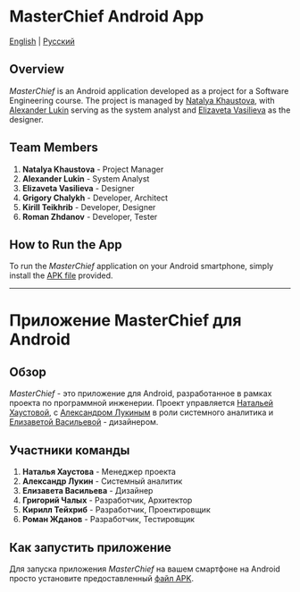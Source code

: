 # MasterChief Android App

[English](#overview) | [Русский](#обзор)

## Overview

*MasterChief* is an Android application developed as a project for a Software Engineering course. The project is managed by [Natalya Khaustova](#team-members), with [Alexander Lukin](#team-members) serving as the system analyst and [Elizaveta Vasilieva](#team-members) as the designer.

## Team Members

1. **Natalya Khaustova** - Project Manager
2. **Alexander Lukin** - System Analyst
3. **Elizaveta Vasilieva** - Designer
4. **Grigory Chalykh** - Developer, Architect
5. **Kirill Teikhrib** - Developer, Designer
6. **Roman Zhdanov** - Developer, Tester

## How to Run the App

To run the *MasterChief* application on your Android smartphone, simply install the [APK file](https://github.com/angryWilly/MasterChiefApp/tags) provided.

---

# Приложение MasterChief для Android

## Обзор

*MasterChief* - это приложение для Android, разработанное в рамках проекта по программной инженерии. Проект управляется [Натальей Хаустовой](#участники-команды), с [Александром Лукиным](#участники-команды) в роли системного аналитика и [Елизаветой Васильевой](#участники-команды) - дизайнером.

## Участники команды

1. **Наталья Хаустова** - Менеджер проекта
2. **Александр Лукин** - Системный аналитик
3. **Елизавета Васильева** - Дизайнер
4. **Григорий Чалых** - Разработчик, Архитектор
5. **Кирилл Тейхриб** - Разработчик, Проектировщик
6. **Роман Жданов** - Разработчик, Тестировщик

## Как запустить приложение

Для запуска приложения *MasterChief* на вашем смартфоне на Android просто установите предоставленный [файл APK](https://github.com/angryWilly/MasterChiefApp/tags).
